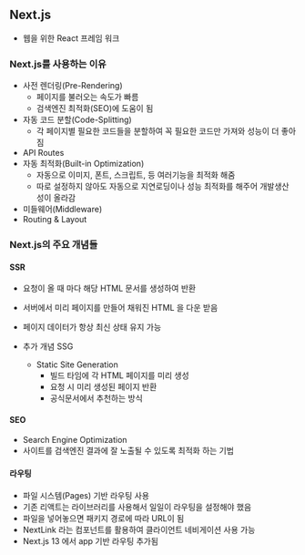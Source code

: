 ## Next.js
- 웹을 위한 React 프레임 워크

### Next.js를 사용하는 이유
- 사전 렌더링(Pre-Rendering)
  - 페이지를 불러오는 속도가 빠름
  - 검색엔진 최적화(SEO)에 도움이 됨
- 자동 코드 분할(Code-Splitting)
  - 각 페이지별 필요한 코드들을 분할하여 꼭 필요한 코드만 가져와 성능이 더 좋아짐
- API Routes
- 자동 최적화(Built-in Optimization)
  - 자동으로 이미지, 폰트, 스크립트, 등 여러기능을 최적화 해줌
  - 따로 설정하지 않아도 자동으로 지연로딩이나 성능 최적화를 해주어 개발생산성이 올라감
- 미들웨어(Middleware)
- Routing & Layout

### Next.js의 주요 개념들
#### SSR
- 요청이 올 때 마다 해당 HTML 문서를 생성하여 반환
- 서버에서 미리 페이지를 만들어 채워진 HTML 을 다운 받음
- 페이지 데이터가 항상 최신 상태 유지 가능


- 추가 개념 SSG
  - Static Site Generation
    - 빌드 타임에 각 HTML 페이지를 미리 생성
    - 요청 시 미리 생성된 페이지 반환
    - 공식문서에서 추천하는 방식
#### SEO
- Search Engine Optimization
- 사이트를 검색엔진 결과에 잘 노출될 수 있도록 최적화 하는 기법
#### 라우팅
- 파일 시스템(Pages) 기반 라우팅 사용
- 기존 리액트는 라이브러리를 사용해서 일일이 라우팅을 설정해야 했음
- 파일을 넣어놓으면 패키지 경로에 따라 URL이 됨
- NextLink 라는 컴포넌트를 활용하여 클라이언트 네비게이션 사용 가능
- Next.js 13 에서 app 기반 라우팅 추가됨